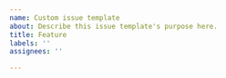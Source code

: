 ```yaml
---
name: Custom issue template
about: Describe this issue template's purpose here.
title: Feature
labels: ''
assignees: ''

---
```



